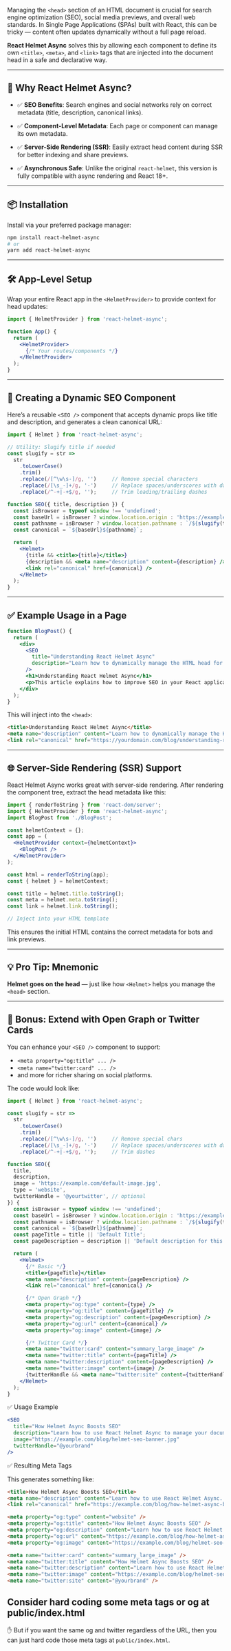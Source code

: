 
Managing the `<head>` section of an HTML document is crucial for search engine optimization (SEO), social media previews, and overall web standards. In Single Page Applications (SPAs) built with React, this can be tricky — content often updates dynamically without a full page reload.

**React Helmet Async** solves this by allowing each component to define its own `<title>`, `<meta>`, and `<link>` tags that are injected into the document head in a safe and declarative way.

---

## 🔧 Why React Helmet Async?

- ✅ **SEO Benefits**: Search engines and social networks rely on correct metadata (title, description, canonical links).
    
- ✅ **Component-Level Metadata**: Each page or component can manage its own metadata.
    
- ✅ **Server-Side Rendering (SSR)**: Easily extract head content during SSR for better indexing and share previews.
    
- ✅ **Asynchronous Safe**: Unlike the original `react-helmet`, this version is fully compatible with async rendering and React 18+.
    

---

## 📦 Installation

Install via your preferred package manager:

```bash
npm install react-helmet-async
# or
yarn add react-helmet-async
```

---

## 🛠 App-Level Setup

Wrap your entire React app in the `<HelmetProvider>` to provide context for head updates:

```jsx
import { HelmetProvider } from 'react-helmet-async';

function App() {
  return (
    <HelmetProvider>
      {/* Your routes/components */}
    </HelmetProvider>
  );
}
```

---

## 🧩 Creating a Dynamic SEO Component

Here’s a reusable `<SEO />` component that accepts dynamic props like title and description, and generates a clean canonical URL:

```jsx
import { Helmet } from 'react-helmet-async';

// Utility: Slugify title if needed
const slugify = str =>
  str
    .toLowerCase()
    .trim()
    .replace(/[^\w\s-]/g, '')     // Remove special characters
    .replace(/[\s_-]+/g, '-')     // Replace spaces/underscores with dash
    .replace(/^-+|-+$/g, '');     // Trim leading/trailing dashes

function SEO({ title, description }) {
  const isBrowser = typeof window !== 'undefined';
  const baseUrl = isBrowser ? window.location.origin : 'https://example.com';
  const pathname = isBrowser ? window.location.pathname : `/${slugify(title)}`;
  const canonical = `${baseUrl}${pathname}`;

  return (
    <Helmet>
      {title && <title>{title}</title>}
      {description && <meta name="description" content={description} />}
      <link rel="canonical" href={canonical} />
    </Helmet>
  );
}
```

---

## ✅ Example Usage in a Page

```jsx
function BlogPost() {
  return (
    <div>
      <SEO
        title="Understanding React Helmet Async"
        description="Learn how to dynamically manage the HTML head for SEO in React SPAs."
      />
      <h1>Understanding React Helmet Async</h1>
      <p>This article explains how to improve SEO in your React application...</p>
    </div>
  );
}
```

This will inject into the `<head>`:

```html
<title>Understanding React Helmet Async</title>
<meta name="description" content="Learn how to dynamically manage the HTML head for SEO in React SPAs.">
<link rel="canonical" href="https://yourdomain.com/blog/understanding-react-helmet-async">
```

---

## 🌐 Server-Side Rendering (SSR) Support

React Helmet Async works great with server-side rendering. After rendering the component tree, extract the head metadata like this:

```jsx
import { renderToString } from 'react-dom/server';
import { HelmetProvider } from 'react-helmet-async';
import BlogPost from './BlogPost';

const helmetContext = {};
const app = (
  <HelmetProvider context={helmetContext}>
    <BlogPost />
  </HelmetProvider>
);

const html = renderToString(app);
const { helmet } = helmetContext;

const title = helmet.title.toString();
const meta = helmet.meta.toString();
const link = helmet.link.toString();

// Inject into your HTML template
```

This ensures the initial HTML contains the correct metadata for bots and link previews.

---

## 💡 Pro Tip: Mnemonic

**Helmet goes on the head** — just like how `<Helmet>` helps you manage the `<head>` section.

---

## 🎁 Bonus: Extend with Open Graph or Twitter Cards

You can enhance your `<SEO />` component to support:

- `<meta property="og:title" ... />`
- `<meta name="twitter:card" ... />`
- and more for richer sharing on social platforms.

The code would look like:
```jsx
import { Helmet } from 'react-helmet-async';

const slugify = str =>
  str
    .toLowerCase()
    .trim()
    .replace(/[^\w\s-]/g, '')     // Remove special chars
    .replace(/[\s_-]+/g, '-')     // Replace spaces/underscores with dash
    .replace(/^-+|-+$/g, '');     // Trim dashes

function SEO({
  title,
  description,
  image = 'https://example.com/default-image.jpg',
  type = 'website',
  twitterHandle = '@yourtwitter', // optional
}) {
  const isBrowser = typeof window !== 'undefined';
  const baseUrl = isBrowser ? window.location.origin : 'https://example.com';
  const pathname = isBrowser ? window.location.pathname : `/${slugify(title)}`;
  const canonical = `${baseUrl}${pathname}`;
  const pageTitle = title || 'Default Title';
  const pageDescription = description || 'Default description for this page.';

  return (
    <Helmet>
      {/* Basic */}
      <title>{pageTitle}</title>
      <meta name="description" content={pageDescription} />
      <link rel="canonical" href={canonical} />

      {/* Open Graph */}
      <meta property="og:type" content={type} />
      <meta property="og:title" content={pageTitle} />
      <meta property="og:description" content={pageDescription} />
      <meta property="og:url" content={canonical} />
      <meta property="og:image" content={image} />

      {/* Twitter Card */}
      <meta name="twitter:card" content="summary_large_image" />
      <meta name="twitter:title" content={pageTitle} />
      <meta name="twitter:description" content={pageDescription} />
      <meta name="twitter:image" content={image} />
      {twitterHandle && <meta name="twitter:site" content={twitterHandle} />}
    </Helmet>
  );
}
```

 ✅ Usage Example

```jsx
<SEO
  title="How Helmet Async Boosts SEO"
  description="Learn how to use React Helmet Async to manage your document head and improve search visibility."
  image="https://example.com/blog/helmet-seo-banner.jpg"
  twitterHandle="@yourbrand"
/>
```

✅ Resulting Meta Tags

This generates something like:

```html
<title>How Helmet Async Boosts SEO</title>
<meta name="description" content="Learn how to use React Helmet Async..." />
<link rel="canonical" href="https://example.com/blog/how-helmet-async-boosts-seo" />

<meta property="og:type" content="website" />
<meta property="og:title" content="How Helmet Async Boosts SEO" />
<meta property="og:description" content="Learn how to use React Helmet Async..." />
<meta property="og:url" content="https://example.com/blog/how-helmet-async-boosts-seo" />
<meta property="og:image" content="https://example.com/blog/helmet-seo-banner.jpg" />

<meta name="twitter:card" content="summary_large_image" />
<meta name="twitter:title" content="How Helmet Async Boosts SEO" />
<meta name="twitter:description" content="Learn how to use React Helmet Async..." />
<meta name="twitter:image" content="https://example.com/blog/helmet-seo-banner.jpg" />
<meta name="twitter:site" content="@yourbrand" />
```

## Consider hard coding some meta tags or og at public/index.html

✋ But if you want the same og and twitter regardless of the URL, then you can just hard code those meta tags at `public/index.html`.
